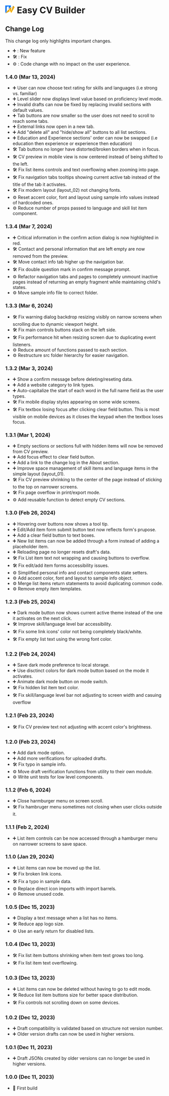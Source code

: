 # <img src="./src/assets/images/logo.svg" alt="Easy CV builder logo" width="30px"/> Easy CV Builder

## Change Log

This change log only highlights important changes.

- ➕ : New feature
- 🛠️ : Fix
- ⚙️ : Code change with no impact on the user experience.

### **1.4.0 (Mar 13, 2024)**

- ➕ User can now choose text rating for skills and languages (i.e strong vs. familiar)
- ➕ Level slider now displays level value based on proficiency level mode.
- ➕ Invalid drafts can now be fixed by replacing invalid sections with default values.
- ➕ Tab buttons are now smaller so the user does not need to scroll to reach some tabs.
- ➕ External links now open in a new tab.
- ➕ Add "delete all" and "hide/show all" buttons to all list sections.
- ➕ Education and Experience sections' order can now be swapped (i.e education then experience or experience then education)
- 🛠️ Tab buttons no longer have distorted/broken borders when in focus.
- 🛠️ CV preview in mobile view is now centered instead of being shifted to the left.
- 🛠️ Fix list items controls and text overflowing when zooming into page.
- 🛠️ Fix navigation tabs tooltips showing current active tab instead of the title of the tab it activates.
- 🛠️ Fix modern layout (layout_02) not changing fonts.
- ⚙️ Reset accent color, font and layout using sample info values instead of hardcoded ones.
- ⚙️ Reduce number of props passed to language and skill list item component.

### **1.3.4 (Mar 7, 2024)**

- ➕ Critical information in the confirm action dialog is now highlighted in red.
- 🛠️ Contact and personal information that are left empty are now removed from the preview.
- 🛠️ Move contact info tab higher up the navigation bar.
- 🛠️ Fix double question mark in confirm message prompt.
- ⚙️ Refactor navigation tabs and pages to completely unmount inactive pages instead of returning an empty fragment while maintaining child's states.
- ⚙️ Move sample info file to correct folder.

### **1.3.3 (Mar 6, 2024)**

- 🛠️ Fix warning dialog backdrop resizing visibly on narrow screens when scrolling due to dynamic viewport height.
- 🛠️ Fix main controls buttons stack on the left side.
- 🛠️ Fix performance hit when resizing screen due to duplicating event listeners.
- ⚙️ Reduce amount of functions passed to each section.
- ⚙️ Restructure src folder hierarchy for easier navigation.

### **1.3.2 (Mar 3, 2024)**

- ➕ Show a confirm message before deleting/reseting data.
- ➕ Add a website category to link types.
- ➕ Auto-capitalize the start of each word in the full name field as the user types.
- 🛠️ Fix mobile display styles appearing on some wide screens.
- 🛠️ Fix textbox losing focus after clicking clear field button. This is most visible on mobile devices as it closes the keypad when the textbox loses focus.

### **1.3.1 (Mar 1, 2024)**

- ➕ Empty sections or sections full with hidden items will now be removed from CV preview.
- ➕ Add focus effect to clear field button.
- ➕ Add a link to the change log in the About section.
- ➕ Improve space management of skill items and language items in the simple layout (layout_01).
- 🛠️ Fix CV preview shrinking to the center of the page instead of sticking to the top on narrower screens.
- 🛠️ Fix page overflow in print/export mode.
- ⚙️ Add reusable function to detect empty CV sections.

### **1.3.0 (Feb 26, 2024)**

- ➕ Hovering over buttons now shows a tool tip.
- ➕ Edit/Add item form submit button text now reflects form's prupose.
- ➕ Add a clear field button to text boxes.
- ➕ New list items can now be added through a form instead of adding a placeholder item.
- ➕ Reloading page no longer resets draft's data.
- 🛠️ Fix List item text not wrapping and causing buttons to overflow.
- 🛠️ Fix edit/add item forms accessibility issues.
- ⚙️ Simplified personal info and contact components state setters.
- ⚙️ Add accent color, font and layout to sample info object.
- ⚙️ Merge list items return statements to avoid duplicating common code.
- ⚙️ Remove empty item templates.

### **1.2.3 (Feb 25, 2024)**

- ➕ Dark mode button now shows current active theme instead of the one it activates on the next click.
- 🛠️ Improve skill/language level bar accessibility.
- 🛠️ Fix some link icons' color not being completely black/white.
- 🛠️ Fix empty list text using the wrong font color.

### **1.2.2 (Feb 24, 2024)**

- ➕ Save dark mode preference to local storage.
- ➕ Use disctinct colors for dark mode button based on the mode it activates.
- ➕ Animate dark mode button on mode switch.
- 🛠️ Fix hidden list item text color.
- 🛠️ Fix skill/language level bar not adjusting to screen width and casuing overflow

### **1.2.1 (Feb 23, 2024)**

- 🛠️ Fix CV preview text not adjusting with accent color's brightness.

### **1.2.0 (Feb 23, 2024)**

- ➕ Add dark mode option.
- ➕ Add more verifications for uploaded drafts.
- 🛠️ Fix typo in sample info.
- ⚙️ Move draft verification functions from utility to their own module.
- ⚙️ Write unit tests for low level components.

### **1.1.2 (Feb 6, 2024)**

- ➕ Close harmburger menu on screen scroll.
- 🛠️ Fix hambruger menu sometimes not closing when user clicks outside it.

### **1.1.1 (Feb 2, 2024)**

- ➕ List item controls can be now accessed through a hamburger menu on narrower screens to save space.

### **1.1.0 (Jan 29, 2024)**

- ➕ List items can now be moved up the list.
- 🛠️ Fix broken link icons.
- 🛠️ Fix a typo in sample data.
- ⚙️ Replace direct icon imports with import barrels.
- ⚙️ Remove unused code.

### **1.0.5 (Dec 15, 2023)**

- ➕ Display a text message when a list has no items.
- 🛠️ Reduce app logo size.
- ⚙️ Use an early return for disabled lists.

### **1.0.4 (Dec 13, 2023)**

- 🛠️ Fix list item buttons shrinking when item text grows too long.
- 🛠️ Fix list item text overflowing.

### **1.0.3 (Dec 13, 2023)**

- ➕ List items can now be deleted without having to go to edit mode.
- 🛠️ Reduce list item buttons size for better space distribution.
- 🛠️ Fix controls not scrolling down on some devices.

### **1.0.2 (Dec 12, 2023)**

- ➕ Draft compatibility is validated based on structure not version number.
- ➕ Older version drafts can now be used in higher versions.

### **1.0.1 (Dec 11, 2023)**

- ➕ Draft JSONs created by older versions can no longer be used in higher versions.

### **1.0.0 (Dec 11, 2023)**

- 🚀 First build
